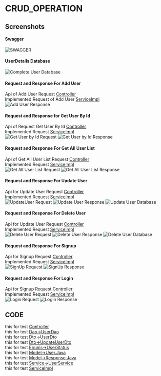 # CRUD_OPERATION
<!--
A simple java spring boot crud api.
>this for test [Controller](https://github.com/imakash28/CRUD_OPERATION/blob/main/user/user/src/main/java/com/example/user/controller/UserController.java)
>>this for test [Dao->UserDao](https://github.com/imakash28/CRUD_OPERATION/blob/main/user/user/src/main/java/com/example/user/dao/UserDao.java)
>this for test [Dto->UserDto](https://github.com/imakash28/CRUD_OPERATION/blob/main/user/user/src/main/java/com/example/user/dto/UserDto.java)
>>this for test [Dto->UpdateUserDto](https://github.com/imakash28/CRUD_OPERATION/blob/main/user/user/src/main/java/com/example/user/dto/UpdateUserDto.java)
> this for test [Enums->UserStatus](https://github.com/imakash28/CRUD_OPERATION/blob/main/user/user/src/main/java/com/example/user/enums/UserStatus.java)
>>this for test [Model->User.Java](https://github.com/imakash28/CRUD_OPERATION/blob/main/user/user/src/main/java/com/example/user/model/User.java)
>this for test [Model->Response.Java](https://github.com/imakash28/CRUD_OPERATION/blob/main/user/user/src/main/java/com/example/user/model/Response.java)
>>this for test [Service->UserService](https://github.com/imakash28/CRUD_OPERATION/blob/main/user/user/src/main/java/com/example/user/service/UserService.java)
>this for test [ServiceImpl](https://github.com/imakash28/CRUD_OPERATION/blob/main/user/user/src/main/java/com/example/user/serviceImpl/UserServiceImpl.java)
-->

## Screenshots

#### Swagger
![SWAGGER](https://github.com/imakash28/CRUD_OPERATION/blob/main/user/user/src/main/java/com/example/user/controller/Swagger.png)

#### UserDetails Database
![Complete User Database](https://github.com/imakash28/CRUD_OPERATION/blob/main/user/user/src/main/java/com/example/user/controller/Crud%20DB.png)

#### Request and Response For Add User 
Api of Add User Request [Controller](https://github.com/imakash28/CRUD_OPERATION/blob/main/user/user/src/main/java/com/example/user/controller/UserController.java#L30)\
Implemented Request of Add User [ServiceImpl](https://github.com/imakash28/CRUD_OPERATION/blob/main/user/user/src/main/java/com/example/user/serviceImpl/UserServiceImpl.java#L27)\
![Add User Response](https://github.com/imakash28/CRUD_OPERATION/blob/main/user/user/src/main/java/com/example/user/controller/Add%20user%20DB%20Response.png)

#### Request and Response for Get User By Id 
Api of Request Get User By Id [Controller](https://github.com/imakash28/CRUD_OPERATION/blob/main/user/user/src/main/java/com/example/user/controller/UserController.java#L42)\
Implemented Request [ServiceImpl](https://github.com/imakash28/CRUD_OPERATION/blob/main/user/user/src/main/java/com/example/user/serviceImpl/UserServiceImpl.java#L59)\
![Get User by Id Request](https://github.com/imakash28/CRUD_OPERATION/blob/main/user/user/src/main/java/com/example/user/controller/Get%20User%20By%20Id%20Request.png)
![Get User by Id Response](https://github.com/imakash28/CRUD_OPERATION/blob/main/user/user/src/main/java/com/example/user/controller/Get%20user%20By%20Id%20Response.png)

#### Request and Response For Get All User List
Api of Get All User List Request [Controller](https://github.com/imakash28/CRUD_OPERATION/blob/main/user/user/src/main/java/com/example/user/controller/UserController.java#L36)\
Implemented Request [ServiceImpl](https://github.com/imakash28/CRUD_OPERATION/blob/main/user/user/src/main/java/com/example/user/serviceImpl/UserServiceImpl.java#L45)\
![Get All User List Request](https://github.com/imakash28/CRUD_OPERATION/blob/main/user/user/src/main/java/com/example/user/controller/Get%20all%20User%20Request.png)
![Get All User List Response ](https://github.com/imakash28/CRUD_OPERATION/blob/main/user/user/src/main/java/com/example/user/controller/Get%20All%20User%20Response%20%20(2).png)

#### Request and Response For Update User
Api for Update User Request [Controller](https://github.com/imakash28/CRUD_OPERATION/blob/main/user/user/src/main/java/com/example/user/controller/UserController.java#L48)\
Implemented Request [ServiceImpl](https://github.com/imakash28/CRUD_OPERATION/blob/main/user/user/src/main/java/com/example/user/serviceImpl/UserServiceImpl.java#L66)\
![UpdateUser Request](https://github.com/imakash28/CRUD_OPERATION/blob/main/user/user/src/main/java/com/example/user/controller/Update%20Request.png)
![Update User Response](https://github.com/imakash28/CRUD_OPERATION/blob/main/user/user/src/main/java/com/example/user/controller/Update%20Response.png)
![Update User Database](https://github.com/imakash28/CRUD_OPERATION/blob/main/user/user/src/main/java/com/example/user/controller/update%20DB.png)

#### Request and Response For Delete User
Api for Update User Request [Controller](https://github.com/imakash28/CRUD_OPERATION/blob/main/user/user/src/main/java/com/example/user/controller/UserController.java#L54)\
Implemented Request [ServiceImpl](https://github.com/imakash28/CRUD_OPERATION/blob/main/user/user/src/main/java/com/example/user/serviceImpl/UserServiceImpl.java#L88)\
![Delete User Request](https://github.com/imakash28/CRUD_OPERATION/blob/main/user/user/src/main/java/com/example/user/controller/Delete%20Request.png)
![Delete User Response](https://github.com/imakash28/CRUD_OPERATION/blob/main/user/user/src/main/java/com/example/user/controller/Delete%20Response.png)
![Delete User Database](https://github.com/imakash28/CRUD_OPERATION/blob/main/user/user/src/main/java/com/example/user/controller/Delete%20Db.png)

#### Request and Response For Signup
Api for Signup Request [Controller](https://github.com/imakash28/CRUD_OPERATION/blob/main/user/user/src/main/java/com/example/user/controller/UserController.java#L60)\
Implemented Request [ServiceImpl](https://github.com/imakash28/CRUD_OPERATION/blob/main/user/user/src/main/java/com/example/user/serviceImpl/UserServiceImpl.java#L103)\
![SignUp Request](https://github.com/imakash28/CRUD_OPERATION/blob/main/user/user/src/main/java/com/example/user/controller/Signup%20Request.png)
![SignUp Response](https://github.com/imakash28/CRUD_OPERATION/blob/main/user/user/src/main/java/com/example/user/controller/Login%20Response.png)

#### Request and Response For Login
Api for Signup Request [Controller](https://github.com/imakash28/CRUD_OPERATION/blob/main/user/user/src/main/java/com/example/user/controller/UserController.java#L66)\
Implemented Request [ServiceImpl](https://github.com/imakash28/CRUD_OPERATION/blob/main/user/user/src/main/java/com/example/user/serviceImpl/UserServiceImpl.java#L122)\
![Login Request](https://github.com/imakash28/CRUD_OPERATION/blob/main/user/user/src/main/java/com/example/user/controller/Login%20Request.png)
![Login Response](https://github.com/imakash28/CRUD_OPERATION/blob/main/user/user/src/main/java/com/example/user/controller/Login%20Response.png)

## CODE
this for test [Controller](https://github.com/imakash28/CRUD_OPERATION/blob/main/user/user/src/main/java/com/example/user/controller/UserController.java)\
this for test [Dao->UserDao](https://github.com/imakash28/CRUD_OPERATION/blob/main/user/user/src/main/java/com/example/user/dao/UserDao.java)\
this for test [Dto->UserDto](https://github.com/imakash28/CRUD_OPERATION/blob/main/user/user/src/main/java/com/example/user/dto/UserDto.java)\
this for test [Dto->UpdateUserDto](https://github.com/imakash28/CRUD_OPERATION/blob/main/user/user/src/main/java/com/example/user/dto/UpdateUserDto.java)\
this for test [Enums->UserStatus](https://github.com/imakash28/CRUD_OPERATION/blob/main/user/user/src/main/java/com/example/user/enums/UserStatus.java)\
this for test [Model->User.Java](https://github.com/imakash28/CRUD_OPERATION/blob/main/user/user/src/main/java/com/example/user/model/User.java)\
this for test [Model->Response.Java](https://github.com/imakash28/CRUD_OPERATION/blob/main/user/user/src/main/java/com/example/user/model/Response.java)\
this for test [Service->UserService](https://github.com/imakash28/CRUD_OPERATION/blob/main/user/user/src/main/java/com/example/user/service/UserService.java)\
this for test [ServiceImpl](https://github.com/imakash28/CRUD_OPERATION/blob/main/user/user/src/main/java/com/example/user/serviceImpl/UserServiceImpl.java)


